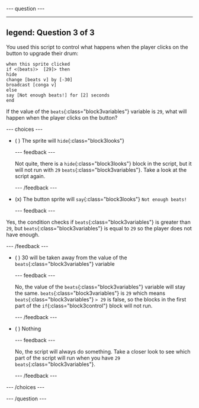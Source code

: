 
--- question ---

---
legend: Question 3 of 3
---

You used this script to control what happens when the player clicks on the button to upgrade their drum:

```blocks3
when this sprite clicked
if <(beats)>  [29]> then 
hide
change [beats v] by [-30] 
broadcast [conga v] 
else
say [Not enough beats!] for [2] seconds 
end
```

If the value of the `beats`{:class="block3variables"} variable is `29`, what will happen when the player clicks on the button?

--- choices ---

- ( ) The sprite will `hide`{:class="block3looks"}

  --- feedback ---

  Not quite, there is a `hide`{:class="block3looks"} block in the script, but it will not run with `29` `beats`{:class="block3variables"}. Take a look at the script again. 

  --- /feedback ---

- (x) The button sprite will `say`{:class="block3looks"} `Not enough beats!`

  --- feedback ---

Yes, the condition checks if `beats`{:class="block3variables"} is greater than `29`, but `beats`{:class="block3variables"} is equal to `29` so the player does not have enough.

  --- /feedback ---

- ( ) 30 will be taken away from the value of the `beats`{:class="block3variables"} variable

  --- feedback ---

  No, the value of the `beats`{:class="block3variables"} variable will stay the same. `beats`{:class="block3variables"} is `29` which means `beats`{:class="block3variables"} `> 29` is false, so the blocks in the first part of the `if`{:class="block3control"} block will not run.

  --- /feedback ---

- ( ) Nothing

  --- feedback ---

  No, the script will always do something. Take a closer look to see which part of the script will run when you have `29` `beats`{:class="block3variables"}.

  --- /feedback ---

--- /choices ---

--- /question ---
